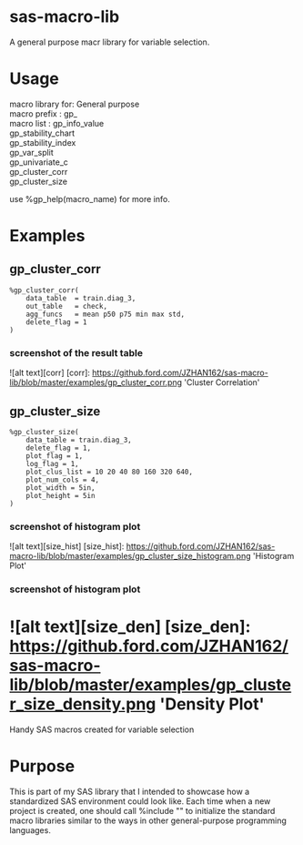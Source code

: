 # sas-macro-lib
A general purpose macr library for variable selection.

# Usage
macro library for: General purpose           
macro prefix     : gp_                       
macro list       : gp_info_value             
                   gp_stability_chart        
                   gp_stability_index        
                   gp_var_split              
                   gp_univariate_c           
                   gp_cluster_corr           
                   gp_cluster_size           
                                             
use %gp_help(macro_name) for more info. 

# Examples
## gp_cluster_corr
```sas
%gp_cluster_corr(
    data_table  = train.diag_3,
    out_table   = check,
    agg_funcs   = mean p50 p75 min max std,
    delete_flag = 1
)
```

### screenshot of the result table
![alt text][corr]
[corr]: https://github.ford.com/JZHAN162/sas-macro-lib/blob/master/examples/gp_cluster_corr.png 'Cluster Correlation'

## gp_cluster_size
```sas
%gp_cluster_size(
    data_table = train.diag_3,
    delete_flag = 1,
    plot_flag = 1,
    log_flag = 1,
    plot_clus_list = 10 20 40 80 160 320 640,
    plot_num_cols = 4,
    plot_width = 5in,
    plot_height = 5in
)
```
### screenshot of histogram plot
![alt text][size_hist]
[size_hist]: https://github.ford.com/JZHAN162/sas-macro-lib/blob/master/examples/gp_cluster_size_histogram.png 'Histogram Plot'

### screenshot of histogram plot
![alt text][size_den]
[size_den]: https://github.ford.com/JZHAN162/sas-macro-lib/blob/master/examples/gp_cluster_size_density.png 'Density Plot'
=======
Handy SAS macros created for variable selection

# Purpose
This is part of my SAS library that I intended to showcase how a standardized SAS environment could look like. Each time when a new project is created, one should call %include "" to initialize the standard macro libraries similar to the ways in other general-purpose programming languages.
